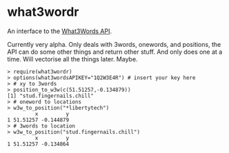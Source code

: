 what3wordr
===========

An interface to the [What3Words API](www.what3words.com).

Currently very alpha. Only deals with 3words, onewords, and positions, the API
can do some other things and return other stuff. And only does one at a time. Will
vectorise all the things later. Maybe.

```
> require(what3wordr)
> options(what3wordsAPIKEY="1Q2W3E4R") # insert your key here
> # xy to 3words
> position_to_w3w(c(51.51257,-0.134879))
[1] "stud.fingernails.chill"
> # oneword to locations
> w3w_to_position("*libertytech")
         x         y
1 51.51257 -0.144879
> # 3words to location
> w3w_to_position("stud.fingernails.chill")
         x         y
1 51.51257 -0.134864
```